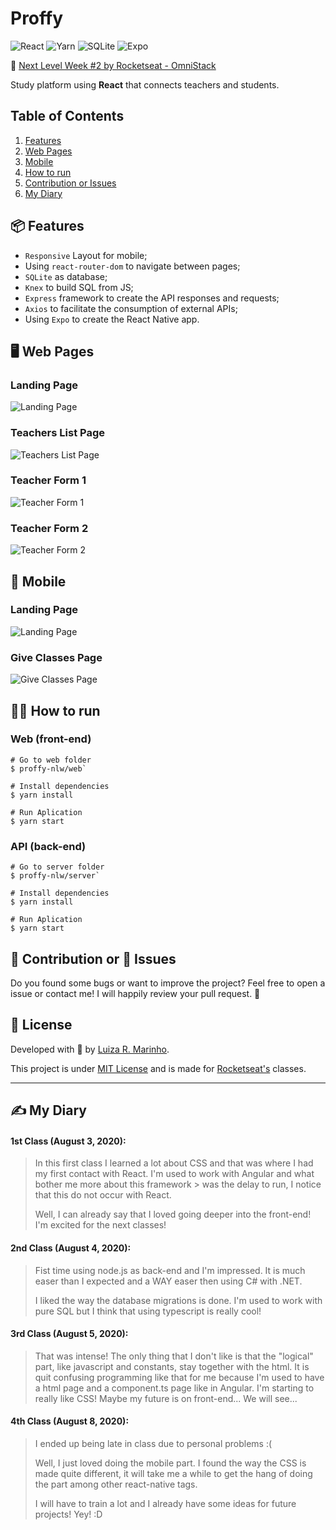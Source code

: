 # Proffy
![React](https://img.shields.io/badge/React-61DAFB.svg?logo=react&logoColor=white)
![Yarn](https://img.shields.io/badge/Yarn-2C8EBB.svg?logo=yarn&logoColor=white)
![SQLite](https://img.shields.io/badge/SQLite-003B57.svg?logo=sqlite)
![Expo](https://img.shields.io/badge/Expo-000020.svg?logo=expo)

🚀 [Next Level Week #2 by Rocketseat - OmniStack](https://rocketseat.com.br/)

Study platform using **React** that connects teachers and students.

## Table of Contents
1. [Features](#features)
2. [Web Pages](#pages)
3. [Mobile](#mobile)
4. [How to run](#run)
5. [Contribution or Issues](#contribution)
6. [My Diary](#my-diary)

## 📦 Features <a name="features"></a>
* `Responsive` Layout for mobile;
* Using `react-router-dom` to navigate between pages;
* `SQLite` as database;
* `Knex` to build SQL from JS;
* `Express` framework to create the API responses and requests;
* `Axios` to facilitate the consumption of external APIs;
* Using `Expo` to create the React Native app.

## 🖥 Web Pages <a name="pages"></a>
### Landing Page
![Landing Page](../readme-img-4.png)

### Teachers List Page
![Teachers List Page](../readme-img-2.png)

### Teacher Form 1
![Teacher Form 1](../readme-img-3.png)

### Teacher Form 2
![Teacher Form 2](../readme-img-4.png)

## 📱 Mobile <a name="mobile"></a>
### Landing Page
![Landing Page](../readme-img-5.jpg)

### Give Classes Page
![Give Classes Page](../readme-img-6.jpg)

## 👩‍💻 How to run <a name="run"></a>
### Web (front-end)
``` 
# Go to web folder
$ proffy-nlw/web`

# Install dependencies
$ yarn install

# Run Aplication
$ yarn start
```

### API (back-end)
``` 
# Go to server folder
$ proffy-nlw/server`

# Install dependencies
$ yarn install

# Run Aplication
$ yarn start
```

## 🦾 Contribution or 🐞 Issues <a name="contribution"></a>
Do you found some bugs or want to improve the project? Feel free to open a issue or contact me! I will happily review your pull request. 🥰


## 📃 License
Developed with 💙 by [Luiza R. Marinho](https://github.com/luizous).

This project is under [MIT License](https://github.com/luizous/proffy-nlw/blob/master/LICENSE) and is made for [Rocketseat's](https://rocketseat.com.br/) classes.

---


## ✍️ My Diary <a name="my-diary"></a>
#### 1st Class (August 3, 2020):
> In this first class I learned a lot about CSS and that was where I had my first contact with React. I'm used to work with Angular and what bother me more about this framework > was the delay to run, I notice that this do not occur with React.
>
> Well, I can already say that I loved going deeper into the front-end! I'm excited for the next classes!

#### 2nd Class (August 4, 2020):
> Fist time using node.js as back-end and I'm impressed. It is much easer than I expected and a WAY easer then using C# with .NET. 
>
> I liked the way the database migrations is done. I'm used to work with pure SQL but I think that using typescript is really cool!

#### 3rd Class (August 5, 2020):
> That was intense! The only thing that I don't like is that the "logical" part, like javascript and constants, stay together with the html. It is quit confusing programming like that for me because I'm used to have a html page and a component.ts page like in Angular.
> I'm starting to really like CSS! Maybe my future is on front-end... We will see...

#### 4th Class (August 8, 2020):
> I ended up being late in class due to personal problems :(
>
> Well, I just loved doing the mobile part. I found the way the CSS is made quite different, it will take me a while to get the hang of doing the <View /> part among other react-native tags.
>
> I will have to train a lot and I already have some ideas for future projects! Yey! :D